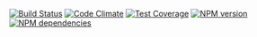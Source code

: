 [![Build Status](https://secure.travis-ci.org/benjamine/page-object-pattern.png)](http://travis-ci.org/benjamine/page-object-pattern)
[![Code Climate](https://codeclimate.com/github/benjamine/page-object-pattern/badges/gpa.svg)](https://codeclimate.com/github/benjamine/page-object-pattern)
[![Test Coverage](https://codeclimate.com/github/benjamine/page-object-pattern/badges/coverage.svg)](https://codeclimate.com/github/benjamine/page-object-pattern)
[![NPM version](https://badge.fury.io/js/page-object-pattern.png)](http://badge.fury.io/js/page-object-pattern)
[![NPM dependencies](https://david-dm.org/benjamine/page-object-pattern.png)](https://david-dm.org/benjamine/page-object-pattern)

